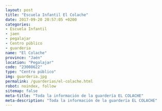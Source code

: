```yaml
---
layout: post
title: "Escuela Infantil El Colache"
date: 2017-09-20 20:57:05 +0200
categories:
- Escuela Infantil
- jaen
- pegalajar
- Centro público
- guarderia
name: "El Colache"
province: "Jaén"
location: "Pegalajar"
code: "23008622"
type: "Centro público"
img: guarderia.jpg
permalink: /guarderias/el-colache.html
robot: noindex, follow
sitemap: false
meta-title: "Toda la información de la guardería EL COLACHE"
meta-description: "Toda la información de la guardería EL COLACHE"
---
```

